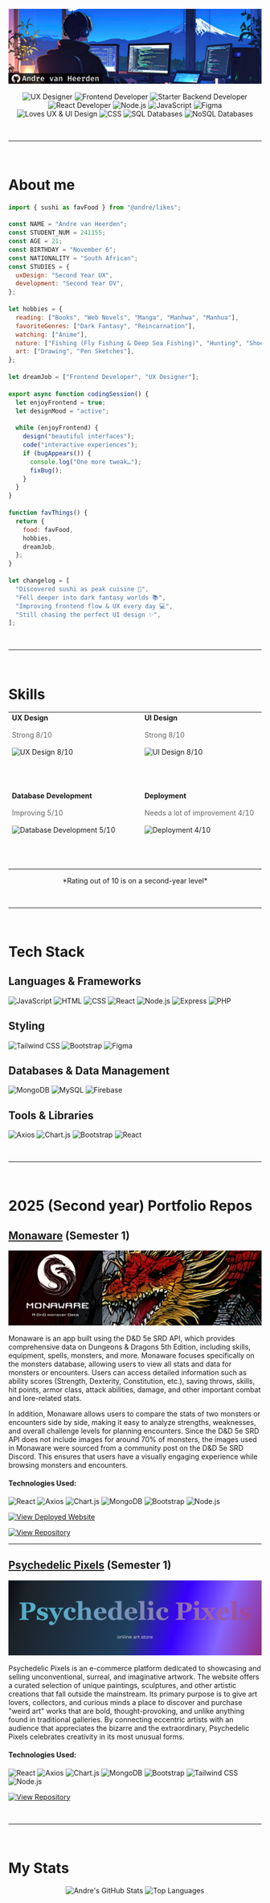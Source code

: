 ![banner](./assets/header.png)

<p align="center">
  <img src="https://img.shields.io/badge/UX%20Designer-FFD700?style=for-the-badge&logo=figma&logoColor=black" alt="UX Designer" />
  <img src="https://img.shields.io/badge/Frontend%20Developer-00BFFF?style=for-the-badge&logo=react&logoColor=white" alt="Frontend Developer" />
  <img src="https://img.shields.io/badge/Starter%20Backend%20Developer-00BFFF?style=for-the-badge&logo=node.js&logoColor=white" alt="Starter Backend Developer" />
  <img src="https://img.shields.io/badge/React%20Developer-61DAFB?style=for-the-badge&logo=react&logoColor=black" alt="React Developer" />
  <img src="https://img.shields.io/badge/Node.js-339933?style=for-the-badge&logo=node.js&logoColor=white" alt="Node.js" />
  <img src="https://img.shields.io/badge/JavaScript-F7DF1E?style=for-the-badge&logo=javascript&logoColor=black" alt="JavaScript" />
  <img src="https://img.shields.io/badge/Figma-F24E1E?style=for-the-badge&logo=figma&logoColor=white" alt="Figma" />
  <img src="https://img.shields.io/badge/Loves%20UX%20%26%20UI-FF69B4?style=for-the-badge&logo=figma&logoColor=white" alt="Loves UX & UI Design" />
  <img src="https://img.shields.io/badge/CSS-1572B6?style=for-the-badge&logo=css3&logoColor=white" alt="CSS" />
  <img src="https://img.shields.io/badge/SQL-4479A1?style=for-the-badge&logo=postgresql&logoColor=white" alt="SQL Databases" />
  <img src="https://img.shields.io/badge/NoSQL-003B57?style=for-the-badge&logo=mongodb&logoColor=white" alt="NoSQL Databases" />
</p>

<br />

- - - -

<br />

# About me 
```jsx
import { sushi as favFood } from "@andre/likes";

const NAME = "Andre van Heerden";
const STUDENT_NUM = 241155;
const AGE = 21;
const BIRTHDAY = "November 6";
const NATIONALITY = "South African";
const STUDIES = {
  uxDesign: "Second Year UX",
  development: "Second Year DV",
};

let hobbies = {
  reading: ["Books", "Web Novels", "Manga", "Manhwa", "Manhua"],
  favoriteGenres: ["Dark Fantasy", "Reincarnation"],
  watching: ["Anime"],
  nature: ["Fishing (Fly Fishing & Deep Sea Fishing)", "Hunting", "Shooting"],
  art: ["Drawing", "Pen Sketches"],
};

let dreamJob = ["Frontend Developer", "UX Designer"];

export async function codingSession() {
  let enjoyFrontend = true;
  let designMood = "active";

  while (enjoyFrontend) {
    design("beautiful interfaces");
    code("interactive experiences");
    if (bugAppears()) {
      console.log("One more tweak…");
      fixBug();
    }
  }
}

function favThings() {
  return {
    food: favFood,
    hobbies,
    dreamJob,
  };
}

let changelog = [
  "Discovered sushi as peak cuisine 🍣",
  "Fell deeper into dark fantasy worlds 📚",
  "Improving frontend flow & UX every day 💻",
  "Still chasing the perfect UI design ✨",
];

```

<br />

- - - -

<br />

# Skills 

<table align="center">
  <tr>
    <td>
      <div style="width: 250px; height: 150px;">
        <strong>UX Design</strong><br /><br />
        <span style="color: #666;">Strong 8/10</span><br /><br />
        <img src="https://geps.dev/progress/80" alt="UX Design 8/10" />
      </div>
    </td>
    <td>
      <div style="width: 250px; height: 150px;">
        <strong>UI Design</strong><br /><br />
        <span style="color: #666;">Strong 8/10</span><br /><br />
        <img src="https://geps.dev/progress/80" alt="UI Design 8/10" />
      </div>
    </td>
    <td>
      <div style="width: 250px; height: 150px;">
        <strong>Frontend Development</strong><br /><br />
        <span style="color: #666;">Strong 7/10</span><br /><br />
        <img src="https://geps.dev/progress/70" alt="Frontend Development 7/10" />
      </div>
    </td>
    <td>
      <div style="width: 250px; height: 150px;">
        <strong>Backend Development</strong><br /><br />
        <span style="color: #666;">Improving 6/10</span><br /><br />
        <img src="https://geps.dev/progress/60" alt="Backend Development 6/10" />
      </div>
    </td>
  </tr>
  <tr>
    <td>
      <div style="width: 250px; height: 150px;">
        <strong>Database Development</strong><br /><br />
        <span style="color: #666;">Improving 5/10</span><br /><br />
        <img src="https://geps.dev/progress/50" alt="Database Development 5/10" />
      </div>
    </td>
    <td>
      <div style="width: 250px; height: 150px;">
        <strong>Deployment</strong><br /><br />
        <span style="color: #666;">Needs a lot of improvement 4/10</span><br /><br />
        <img src="https://geps.dev/progress/40" alt="Deployment 4/10" />
      </div>
    </td>
    <td>
      <div style="width: 250px; height: 150px;">
        <strong>Bug Fixing</strong><br /><br />
        <span style="color: #666;">Needs a lot of improvement 3/10</span><br /><br />
        <img src="https://geps.dev/progress/30" alt="Bug Fixing 3/10" />
      </div>
    </td>
    <td>
      <div style="width: 250px; height: 150px;">
        <strong>Connecting Code</strong><br /><br />
        <span style="color: #666;">Good 7/10</span><br /><br />
        <img src="https://geps.dev/progress/70" alt="Connecting Code 7/10" />
      </div>
    </td>
  </tr>
</table>

<p align="center">
*Rating out of 10 is on a second-year level*
</p>

<br />

- - - -

<br />

# Tech Stack 

## Languages & Frameworks
![JavaScript](https://img.shields.io/badge/JavaScript-F7DF1E?style=for-the-badge&logo=javascript&logoColor=black)
![HTML](https://img.shields.io/badge/HTML5-E34F26?style=for-the-badge&logo=html5&logoColor=white)
![CSS](https://img.shields.io/badge/CSS3-1572B6?style=for-the-badge&logo=css3&logoColor=white)
![React](https://img.shields.io/badge/React-61DAFB?style=for-the-badge&logo=react&logoColor=black)
![Node.js](https://img.shields.io/badge/Node.js-43853D?style=for-the-badge&logo=node.js&logoColor=white)
![Express](https://img.shields.io/badge/Express-000000?style=for-the-badge&logo=express&logoColor=white)
![PHP](https://img.shields.io/badge/PHP-777BB4?style=for-the-badge&logo=php&logoColor=white)

## Styling

![Tailwind CSS](https://img.shields.io/badge/Tailwind_CSS-38B2AC?style=for-the-badge&logo=tailwind-css&logoColor=white)
![Bootstrap](https://img.shields.io/badge/Bootstrap-563D7C?style=for-the-badge&logo=bootstrap&logoColor=white)
![Figma](https://img.shields.io/badge/Figma-F24E1E?style=for-the-badge&logo=figma&logoColor=white)

## Databases & Data Management

![MongoDB](https://img.shields.io/badge/MongoDB-4EA94B?style=for-the-badge&logo=mongodb&logoColor=white)
![MySQL](https://img.shields.io/badge/MySQL-00000F?style=for-the-badge&logo=mysql&logoColor=white)
![Firebase](https://img.shields.io/badge/Firebase-FFCA28?style=for-the-badge&logo=firebase&logoColor=black)

## Tools & Libraries

![Axios](https://img.shields.io/badge/Axios-5A29E4?style=for-the-badge&logo=axios&logoColor=white)
![Chart.js](https://img.shields.io/badge/Chart.js-FF6384?style=for-the-badge&logo=chart.js&logoColor=white)
![Bootstrap](https://img.shields.io/badge/Bootstrap-563D7C?style=for-the-badge&logo=bootstrap&logoColor=white)
![React](https://img.shields.io/badge/React-61DAFB?style=for-the-badge&logo=react&logoColor=black)

<br />

- - - -

<br />

#  2025 (Second year) Portfolio Repos 
## [Monaware](https://github.com/andrevanheerden/formative-one-Monaware) (Semester 1)

[![Monaware](./assets/monawareHeader.png)](https://github.com/andrevanheerden/formative-one-Monaware)

Monaware is an app built using the D&D 5e SRD API, which provides comprehensive data on Dungeons & Dragons 5th Edition, including skills, equipment, spells, monsters, and more. Monaware focuses specifically on the monsters database, allowing users to view all stats and data for monsters or encounters. Users can access detailed information such as ability scores (Strength, Dexterity, Constitution, etc.), saving throws, skills, hit points, armor class, attack abilities, damage, and other important combat and lore-related stats.

In addition, Monaware allows users to compare the stats of two monsters or encounters side by side, making it easy to analyze strengths, weaknesses, and overall challenge levels for planning encounters. Since the D&D 5e SRD API does not include images for around 70% of monsters, the images used in Monaware were sourced from a community post on the D&D 5e SRD Discord. This ensures that users have a visually engaging experience while browsing monsters and encounters.

#### **Technologies Used:**
![React](https://img.shields.io/badge/React-61DAFB?style=for-the-badge&logo=react&logoColor=black)
![Axios](https://img.shields.io/badge/Axios-5A29E4?style=for-the-badge&logo=axios&logoColor=white)
![Chart.js](https://img.shields.io/badge/Chart.js-FF6384?style=for-the-badge&logo=chart.js&logoColor=white)
![MongoDB](https://img.shields.io/badge/MongoDB-4EA94B?style=for-the-badge&logo=mongodb&logoColor=white)
![Bootstrap](https://img.shields.io/badge/Bootstrap-563D7C?style=for-the-badge&logo=bootstrap&logoColor=white)
![Node.js](https://img.shields.io/badge/Node.js-43853D?style=for-the-badge&logo=node.js&logoColor=white)

[![View Deployed Website](https://img.shields.io/badge/View%20Deployed%20Website-7E0004?style=for-the-badge&logo=globe&logoColor=white)](https://nice-field-04395f01e.1.azurestaticapps.net/)

[![View Repository](https://img.shields.io/badge/View%20Repository-5F33FF?style=for-the-badge&logo=github&logoColor=white)](https://github.com/andrevanheerden/formative-one-Monaware)

- - - -


## [Psychedelic Pixels](https://github.com/GabyNor05/Psychpix) (Semester 1)

[![Psychedelic Pixels](./assets/pixelsHeader.png)](https://github.com/GabyNor05/Psychpix)

Psychedelic Pixels is an e-commerce platform dedicated to showcasing and selling unconventional, surreal, and imaginative artwork. The website offers a curated selection of unique paintings, sculptures, and other artistic creations that fall outside the mainstream. Its primary purpose is to give art lovers, collectors, and curious minds a place to discover and purchase "weird art" works that are bold, thought-provoking, and unlike anything found in traditional galleries. By connecting eccentric artists with an audience that appreciates the bizarre and the extraordinary, Psychedelic Pixels celebrates creativity in its most unusual forms.

#### **Technologies Used:** 
![React](https://img.shields.io/badge/React-61DAFB?style=for-the-badge&logo=react&logoColor=black)
![Axios](https://img.shields.io/badge/Axios-5A29E4?style=for-the-badge&logo=axios&logoColor=white)
![Chart.js](https://img.shields.io/badge/Chart.js-FF6384?style=for-the-badge&logo=chart.js&logoColor=white)
![MongoDB](https://img.shields.io/badge/MongoDB-4EA94B?style=for-the-badge&logo=mongodb&logoColor=white)
![Bootstrap](https://img.shields.io/badge/Bootstrap-563D7C?style=for-the-badge&logo=bootstrap&logoColor=white)
![Tailwind CSS](https://img.shields.io/badge/Tailwind_CSS-38B2AC?style=for-the-badge&logo=tailwind-css&logoColor=white)
![Node.js](https://img.shields.io/badge/Node.js-43853D?style=for-the-badge&logo=node.js&logoColor=white)

[![View Repository](https://img.shields.io/badge/View%20Repository-5F33FF?style=for-the-badge&logo=github&logoColor=white)](https://github.com/GabyNor05/Psychpix)

<br />

- - - -

<br />

#  My Stats 


<p align="center">
  <img 
    src="https://github-readme-stats.vercel.app/api?username=andrevanheerden&show_icons=true&hide_border=false&bg_color=1A0B2E&title_color=9D4EDD&text_color=CBB8FF&icon_color=9D4EDD" 
    alt="Andre's GitHub Stats" 
    height="200"
    width="43%"
  />
  <img 
    src="https://github-readme-stats.vercel.app/api/top-langs?username=andrevanheerden&show_icons=true&locale=en&layout=compact&hide_border=false&bg_color=1A0B2E&title_color=9D4EDD&text_color=CBB8FF&icon_color=9D4EDD" 
    alt="Top Languages" 
    height="200"
    width="38.5%"
  />
</p>


<br />
